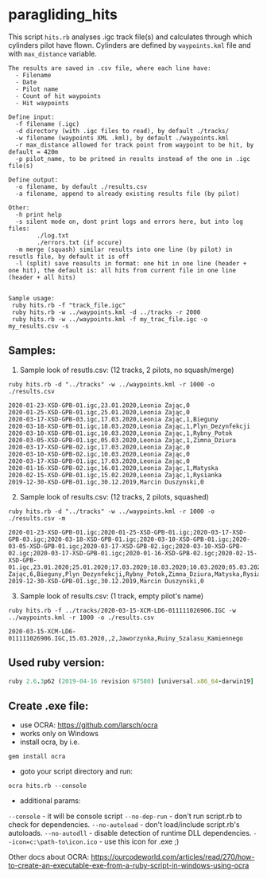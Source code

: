 # paragliding_hits

This script `hits.rb` analyses .igc track file(s) and calculates through which cylinders pilot have flown.
Cylinders are defined by `waypoints.kml` file and with `max_distance` variable. 

```
The results are saved in .csv file, where each line have:
  - Filename
  - Date
  - Pilot name
  - Count of hit waypoints
  - Hit waypoints

Define input:
  -f filename (.igc)
  -d directory (with .igc files to read), by default ./tracks/
  -w filename (waypoints XML .kml), by default ./waypoints.kml
  -r max_distance allowed for track point from waypoint to be hit, by default = 420m
  -p pilot_name, to be pritned in results instead of the one in .igc file(s)

Define output:
  -o filename, by default ./results.csv
  -a filename, append to already existing results file (by pilot)

Other:
  -h print help
  -s silent mode on, dont print logs and errors here, but into log files:
		./log.txt
		./errors.txt (if occure)
  -m merge (squash) similar results into one line (by pilot) in resutls file, by default it is off
  -l (split) save reasults in format: one hit in one line (header + one hit), the default is: all hits from current file in one line (header + all hits)


Sample usage:
 ruby hits.rb -f "track_file.igc"
 ruby hits.rb -w ../waypoints.kml -d ../tracks -r 2000
 ruby hits.rb -w ../waypoints.kml -f my_trac_file.igc -o my_results.csv -s
```

## Samples:

1. Sample look of resutls.csv:
(12 tracks, 2 pilots, no squash/merge)

`ruby hits.rb -d "../tracks" -w ../waypoints.kml -r 1000 -o ./results.csv`
```
2020-01-23-XSD-GPB-01.igc,23.01.2020,Leonia Zając,0
2020-01-25-XSD-GPB-01.igc,25.01.2020,Leonia Zając,0
2020-03-17-XSD-GPB-03.igc,17.03.2020,Leonia Zając,1,Bieguny
2020-03-18-XSD-GPB-01.igc,18.03.2020,Leonia Zając,1,Plyn_Dezynfekcji
2020-03-10-XSD-GPB-01.igc,10.03.2020,Leonia Zając,1,Rybny_Potok
2020-03-05-XSD-GPB-01.igc,05.03.2020,Leonia Zając,1,Zimna_Dziura
2020-03-17-XSD-GPB-02.igc,17.03.2020,Leonia Zając,0
2020-03-10-XSD-GPB-02.igc,10.03.2020,Leonia Zając,0
2020-03-17-XSD-GPB-01.igc,17.03.2020,Leonia Zając,0
2020-01-16-XSD-GPB-02.igc,16.01.2020,Leonia Zając,1,Matyska
2020-02-15-XSD-GPB-01.igc,15.02.2020,Leonia Zając,1,Rysianka
2019-12-30-XSD-GPB-01.igc,30.12.2019,Marcin Duszynski,0
```

2. Sample look of results.csv:
(12 tracks, 2 pilots, squashed)

`ruby hits.rb -d "../tracks" -w ../waypoints.kml -r 1000 -o ./results.csv -m`
```
2020-01-23-XSD-GPB-01.igc;2020-01-25-XSD-GPB-01.igc;2020-03-17-XSD-GPB-03.igc;2020-03-18-XSD-GPB-01.igc;2020-03-10-XSD-GPB-01.igc;2020-03-05-XSD-GPB-01.igc;2020-03-17-XSD-GPB-02.igc;2020-03-10-XSD-GPB-02.igc;2020-03-17-XSD-GPB-01.igc;2020-01-16-XSD-GPB-02.igc;2020-02-15-XSD-GPB-01.igc,23.01.2020;25.01.2020;17.03.2020;18.03.2020;10.03.2020;05.03.2020;17.03.2020;10.03.2020;17.03.2020;16.01.2020;15.02.2020,Leonia Zając,6,Bieguny,Plyn_Dezynfekcji,Rybny_Potok,Zimna_Dziura,Matyska,Rysianka
2019-12-30-XSD-GPB-01.igc,30.12.2019,Marcin Duszynski,0
```

3. Sample look of results.csv:
(1 track, empty pilot's name)

`ruby hits.rb -f ../tracks/2020-03-15-XCM-LD6-011111026906.IGC -w ../waypoints.kml -r 1000 -o ./results.csv`
```
2020-03-15-XCM-LD6-011111026906.IGC,15.03.2020,,2,Jaworzynka,Ruiny_Szalasu_Kamiennego
```

## Used ruby version:
``` ruby -v
ruby 2.6.3p62 (2019-04-16 revision 67580) [universal.x86_64-darwin19]
```

## Create .exe file:
- use OCRA: https://github.com/larsch/ocra
- works only on Windows
- install ocra, by i.e. 

`gem install ocra`

- goto your script directory and run: 

`ocra hits.rb --console`

- additional params: 

`--console` - it will be console script
`--no-dep-run` - don't run script.rb to check for dependencies.
`--no-autoload` - don't load/include script.rb's autoloads.
`--no-autodll` - disable detection of runtime DLL dependencies.
`--icon=c:\path-to\icon.ico` - use this icon for .exe ;)

Other docs about OCRA: 
https://ourcodeworld.com/articles/read/270/how-to-create-an-executable-exe-from-a-ruby-script-in-windows-using-ocra
